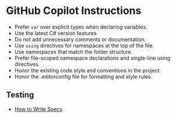 # GitHub Copilot Instructions

- Prefer `var` over explicit types when declaring variables.
- Use the latest C# version features
- Do not add unnecessary comments or documentation.
- Use `using` directives for namespaces at the top of the file.
- Use namespaces that match the folder structure.
- Prefer file-scoped namespace declarations and single-line using directives.
- Honor the existing code style and conventions in the project.
- Honor the .editorconfig file for formatting and style rules.

## Testing

- [How to Write Specs](./instructions/specs.md)
